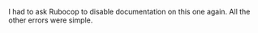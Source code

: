 I had to ask Rubocop to disable documentation on this one again.  All the other errors were simple. 
